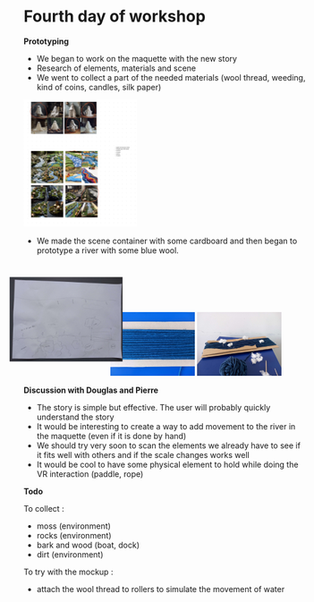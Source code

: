 # Fourth day of workshop

**Prototyping**

- We began to work on the maquette with the new story
- Research of elements, materials and scene
- We went to collect a part of the needed materials (wool thread, weeding, kind of  coins, candles, silk paper)

<img src="../images/process/2023-05-11-research2.png" style="width:40%"> 

- We made the scene container with some cardboard and then began to prototype a river with some blue wool.

<img src="../images/mockup/2023-05-11-schema.png" style="width:30%; transform: rotate(-90deg)"> 
<img src="../images/mockup/2023-05-11-threadRiver.png" style="width:30%">
<img src="../images/mockup/2023-05-11-threadRiver-2.png" style="width:30%"> 

**Discussion with Douglas and Pierre**

- The story is simple but effective. The user will probably quickly understand the story
- It would be interesting to create a way to add movement to the river in the maquette (even if it is done by hand)
- We should try very soon to scan the elements we already have to see if it fits well with others and if the scale changes works well
- It would be cool to have some physical element to hold while doing the VR interaction (paddle, rope)


**Todo**

To collect : 
- moss (environment)
- rocks (environment)
- bark and wood (boat, dock)
- dirt (environment)

To try with the mockup :
- attach the wool thread to rollers to simulate the movement of water

